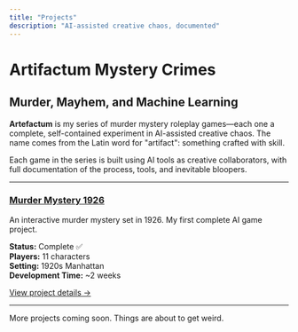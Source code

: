 ```yaml
---
title: "Projects"
description: "AI-assisted creative chaos, documented"
---
```


# Artifactum Mystery Crimes

## Murder, Mayhem, and Machine Learning

**Artefactum** is my series of murder mystery roleplay games—each one a complete, self-contained experiment in AI-assisted creative chaos. The name comes from the Latin word for "artifact": something crafted with skill.

Each game in the series is built using AI tools as creative collaborators, with full documentation of the process, tools, and inevitable bloopers.

---

### [Murder Mystery 1926](/projects/artifactum/murder-mystery-1926/)

An interactive murder mystery set in 1926. My first complete AI game project.

**Status:** Complete ✅  
**Players:** 11 characters  
**Setting:** 1920s Manhattan  
**Development Time:** ~2 weeks

[View project details →](/projects/artifactum/murder-mystery-1926/)

---

More projects coming soon. Things are about to get weird.
